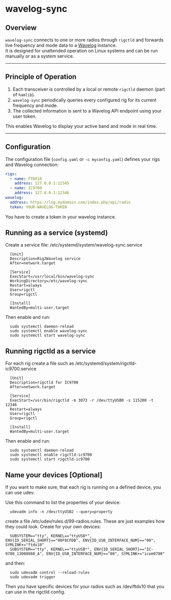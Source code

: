 # wavelog-sync

## Overview
`wavelog-sync` connects to one or more radios through `rigctld` and forwards live frequency and mode data to a [Wavelog](https://github.com/wavelog/wavelog) instance.  
It is designed for unattended operation on Linux systems and can be run manually or as a system service.

---

## Principle of Operation
1. Each transceiver is controlled by a local or remote `rigctld` daemon (part of `hamlib`).
2. `wavelog-sync` periodically queries every configured rig for its current frequency and mode.
3. The collected information is sent to a Wavelog API endpoint using your user token.

This enables Wavelog to display your active band and mode in real time.

---

## Configuration

The configuration file (`config.yaml` or `-c myconfig.yaml`) defines your rigs and Wavelog connection:

```yaml
rigs:
  - name: FTDX10
    address: 127.0.0.1:12345
  - name: IC9700
    address: 127.0.0.1:12346
wavelog:
  address: https://log.mydomain.com/index.php/api/radio
  token: YOUR-WAVELOG-TOKEN
```

You have to create a token in your wavelog instance.

## Running as a service (systemd)

Create a service file: /etc/systemd/system/wavelog-sync.service

```
  [Unit]
  Description=Rig2Wavelog service
  After=network.target

  [Service]
  ExecStart=/usr/local/bin/wavelog-sync
  WorkingDirectory=/etc/wavelog-sync
  Restart=always
  User=rigctl
  Group=rigctl

  [Install]
  WantedBy=multi-user.target
```

Then enable and run:
```
  sudo systemctl daemon-reload
  sudo systemctl enable wavelog-sync
  sudo systemctl start wavelog-sync
```

## Running rigctld as a service

For each rig create a file such as /etc/systemd/system/rigctld-ic9700.service

```
  [Unit]
  Description=rigctld for IC9700
  After=network.target

  [Service]
  ExecStart=/usr/bin/rigctld -m 3073 -r /dev/ttyUSB0 -s 115200 -t 12346
  Restart=always
  User=rigctl
  Group=rigctl

  [Install]
  WantedBy=multi-user.target
```

Then enable and run:

```
  sudo systemctl daemon-reload
  sudo systemctl enable rigctld-ic9700
  sudo systemctl start rigctld-ic9700
```

## Name your devices [Optional]

If you want to make sure, that each rig is running on a defined device, you can use udev.

Use this command to list the properties of your device:
```
  udevadm info -n /dev/ttyUSB2 --query=property
```

create a file /etc/udev/rules.d/99-radios.rules. These are just examples how they could look. Create for your own devices:
```
  SUBSYSTEM=="tty", KERNEL=="ttyUSB*", ENV{ID_SERIAL_SHORT}=="00F8CFDB", ENV{ID_USB_INTERFACE_NUM}=="00", SYMLINK+="ftdx10"
  SUBSYSTEM=="tty", KERNEL=="ttyUSB*", ENV{ID_SERIAL_SHORT}=="IC-9700_13008980_A", ENV{ID_USB_INTERFACE_NUM}=="00", SYMLINK+="icom9700"
```

and then:
```
  sudo udevadm control --reload-rules
  sudo udevadm trigger
```

Then you have specific devices for your radios such as /dev/ftdx10 that you can use in the rigctld config.
